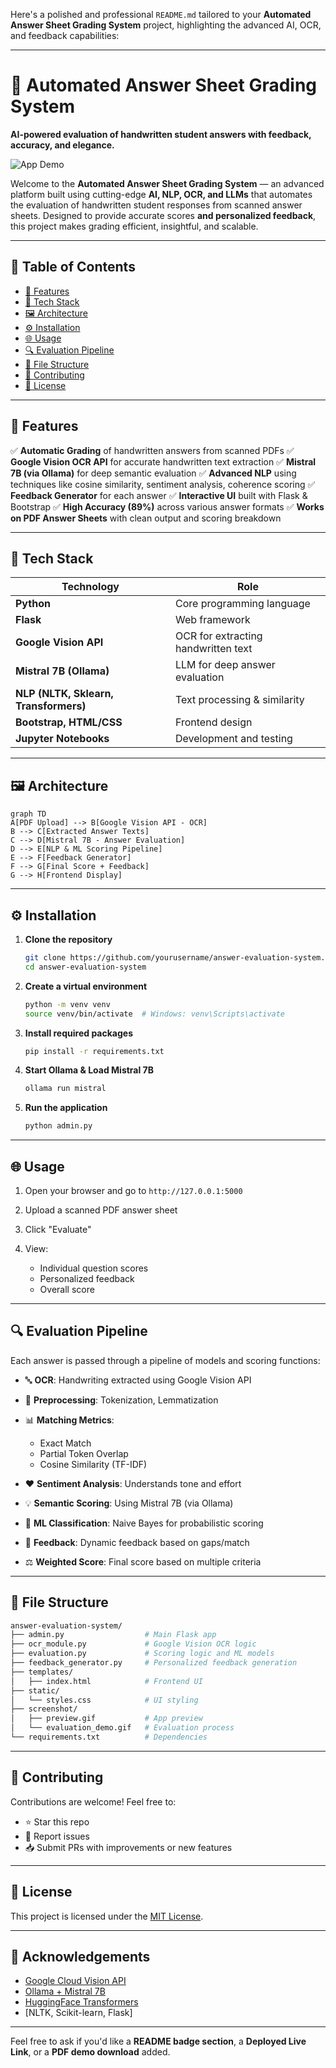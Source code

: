 Here's a polished and professional `README.md` tailored to your **Automated Answer Sheet Grading System** project, highlighting the advanced AI, OCR, and feedback capabilities:

---

# 📝 Automated Answer Sheet Grading System

**AI-powered evaluation of handwritten student answers with feedback, accuracy, and elegance.**

![App Demo](screenshot/preview.gif)

Welcome to the **Automated Answer Sheet Grading System** — an advanced platform built using cutting-edge **AI, NLP, OCR, and LLMs** that automates the evaluation of handwritten student responses from scanned answer sheets. Designed to provide accurate scores **and personalized feedback**, this project makes grading efficient, insightful, and scalable.

---

## 📌 Table of Contents

* [🚀 Features](#-features)
* [🧠 Tech Stack](#-tech-stack)
* [🖼️ Architecture](#-architecture)
* [⚙️ Installation](#-installation)
* [🌐 Usage](#-usage)
* [🔍 Evaluation Pipeline](#-evaluation-pipeline)
* [📂 File Structure](#-file-structure)
* [🤝 Contributing](#-contributing)
* [📜 License](#-license)

---

## 🚀 Features

✅ **Automatic Grading** of handwritten answers from scanned PDFs
✅ **Google Vision OCR API** for accurate handwritten text extraction
✅ **Mistral 7B (via Ollama)** for deep semantic evaluation
✅ **Advanced NLP** using techniques like cosine similarity, sentiment analysis, coherence scoring
✅ **Feedback Generator** for each answer
✅ **Interactive UI** built with Flask & Bootstrap
✅ **High Accuracy (89%)** across various answer formats
✅ **Works on PDF Answer Sheets** with clean output and scoring breakdown

---

## 🧠 Tech Stack

| Technology                            | Role                                |
| ------------------------------------- | ----------------------------------- |
| **Python**                            | Core programming language           |
| **Flask**                             | Web framework                       |
| **Google Vision API**                 | OCR for extracting handwritten text |
| **Mistral 7B (Ollama)**               | LLM for deep answer evaluation      |
| **NLP (NLTK, Sklearn, Transformers)** | Text processing & similarity        |
| **Bootstrap, HTML/CSS**               | Frontend design                     |
| **Jupyter Notebooks**                 | Development and testing             |

---

## 🖼️ Architecture

```mermaid
graph TD
A[PDF Upload] --> B[Google Vision API - OCR]
B --> C[Extracted Answer Texts]
C --> D[Mistral 7B - Answer Evaluation]
D --> E[NLP & ML Scoring Pipeline]
E --> F[Feedback Generator]
F --> G[Final Score + Feedback]
G --> H[Frontend Display]
```

---

## ⚙️ Installation

1. **Clone the repository**

   ```bash
   git clone https://github.com/yourusername/answer-evaluation-system.git
   cd answer-evaluation-system
   ```

2. **Create a virtual environment**

   ```bash
   python -m venv venv
   source venv/bin/activate  # Windows: venv\Scripts\activate
   ```

3. **Install required packages**

   ```bash
   pip install -r requirements.txt
   ```

4. **Start Ollama & Load Mistral 7B**

   ```bash
   ollama run mistral
   ```

5. **Run the application**

   ```bash
   python admin.py
   ```

---

## 🌐 Usage

1. Open your browser and go to `http://127.0.0.1:5000`
2. Upload a scanned PDF answer sheet
3. Click "Evaluate"
4. View:

   * Individual question scores
   * Personalized feedback
   * Overall score

---

## 🔍 Evaluation Pipeline

Each answer is passed through a pipeline of models and scoring functions:

* 🔤 **OCR**: Handwriting extracted using Google Vision API
* 🧽 **Preprocessing**: Tokenization, Lemmatization
* 📊 **Matching Metrics**:

  * Exact Match
  * Partial Token Overlap
  * Cosine Similarity (TF-IDF)
* ❤️ **Sentiment Analysis**: Understands tone and effort
* 💡 **Semantic Scoring**: Using Mistral 7B (via Ollama)
* 🧠 **ML Classification**: Naive Bayes for probabilistic scoring
* 🧭 **Feedback**: Dynamic feedback based on gaps/match
* ⚖️ **Weighted Score**: Final score based on multiple criteria

---

## 📂 File Structure

```bash
answer-evaluation-system/
├── admin.py                  # Main Flask app
├── ocr_module.py             # Google Vision OCR logic
├── evaluation.py             # Scoring logic and ML models
├── feedback_generator.py     # Personalized feedback generation
├── templates/
│   ├── index.html            # Frontend UI
├── static/
│   └── styles.css            # UI styling
├── screenshot/
│   ├── preview.gif           # App preview
│   └── evaluation_demo.gif   # Evaluation process
└── requirements.txt          # Dependencies
```

---

## 🤝 Contributing

Contributions are welcome! Feel free to:

* ⭐ Star this repo
* 🐛 Report issues
* 📥 Submit PRs with improvements or new features

---

## 📜 License

This project is licensed under the [MIT License](LICENSE).

---

## 📣 Acknowledgements

* [Google Cloud Vision API](https://cloud.google.com/vision)
* [Ollama + Mistral 7B](https://ollama.com)
* [HuggingFace Transformers](https://huggingface.co)
* \[NLTK, Scikit-learn, Flask]

---

Feel free to ask if you'd like a **README badge section**, a **Deployed Live Link**, or a **PDF demo download** added.
